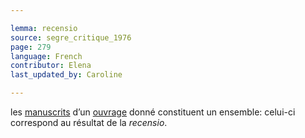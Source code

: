```yaml
---

lemma: recensio
source: segre_critique_1976
page: 279
language: French
contributor: Elena
last_updated_by: Caroline

---
```


les [manuscrits](manuscript.html) d’un [ouvrage](work.html) donné constituent un ensemble: celui-ci correspond au résultat de la _recensio_.
